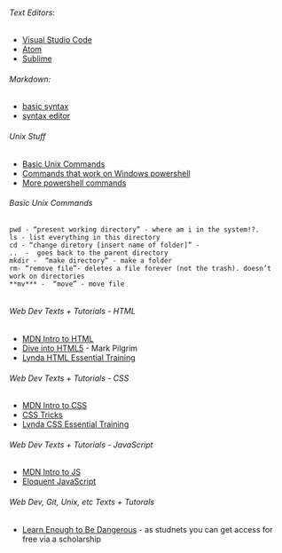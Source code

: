 ###### Text Editors:
* [Visual Studio Code](https://code.visualstudio.com/)
* [Atom](http://www.atom.io)
* [Sublime](https://www.sublimetext.com/)

###### Markdown:
* [basic syntax](https://www.markdownguide.org/basic-syntax/)
* [syntax editor](https://stackedit.io/)

###### Unix Stuff
* [Basic Unix Commands](http://mally.stanford.edu/~sr/computing/basic-unix.html)
* [Commands that work on Windows powershell](https://dev.to/heytimapple/linux-commands-that-work-in-powershell-by-default-17gd)
* [More powershell commands](https://mathieubuisson.github.io/powershell-linux-bash/)

###### Basic Unix Commands
```
pwd - “present working directory” - where am i in the system!?.
ls - list everything in this directory 
cd - “change diretory [insert name of folder]” - 
..  -  goes back to the parent directory 
mkdir -  “make directory” - make a folder
rm- “remove file”- deletes a file forever (not the trash). doesn’t work on directories
**mv*** -  “move” - move file 
      
```

###### Web Dev Texts + Tutorials - HTML
* [MDN Intro to HTML](https://developer.mozilla.org/en-US/docs/Learn/HTML/Introduction_to_HTML)
* [Dive into HTML5](http://diveinto.html5doctor.com/) - Mark Pilgrim
* [Lynda HTML Essential Training](https://www.lynda.com/Web-Development-tutorials/HTML-Essential-Training/170427-2.html)

###### Web Dev Texts + Tutorials - CSS
* [MDN Intro to CSS](https://developer.mozilla.org/en-US/docs/Learn/Getting_started_with_the_web/CSS_basics)
* [CSS Tricks](https://css-tricks.com/)
* [Lynda CSS Essential Training](https://www.lynda.com/CSS-tutorials/CSS-Essential-Training-1/569190-2.html)

###### Web Dev Texts + Tutorials - JavaScript
* [MDN Intro to JS](https://developer.mozilla.org/en-US/docs/Web/JavaScript/Guide/Introduction)
* [Eloquent JavaScript](https://eloquentjavascript.net/)

###### Web Dev, Git, Unix, etc Texts + Tutorals
* [Learn Enough to Be Dangerous](https://www.learnenough.com/courses) - as studnets you can get access for free via a scholarship